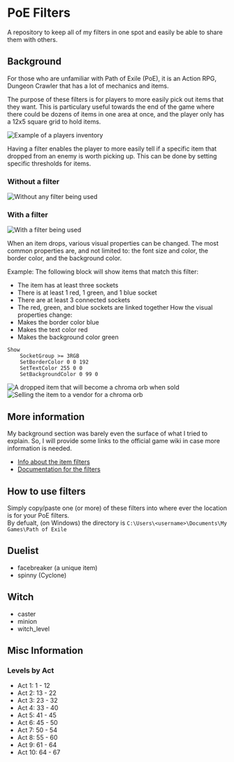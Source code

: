 # PoE Filters
A repository to keep all of my filters in one spot and easily be able to share them with others.    

## Background
For those who are unfamiliar with Path of Exile (PoE), it is an Action RPG, Dungeon Crawler that has a lot of mechanics and items.    

The purpose of these filters is for players to more easily pick out items that they want. This is particulary useful towards the end of the game where there could be dozens of items in one area at once, and the player only has a 12x5 square grid to hold items.

![](/imgs/inventory.jpg "Example of a players inventory")

Having a filter enables the player to more easily tell if a specific item that dropped from an enemy is worth picking up. This can be done by setting specific thresholds for items.

### Without a filter
![](/imgs/before_filter.jpg "Without any filter being used")
### With a filter
![](/imgs/after_filter.jpg "With a filter being used")

When an item drops, various visual properties can be changed. The most common properties are, and not limited to: the font size and color, the border color, and the background color.

Example:
The following block will show items that match this filter:
- The item has at least three sockets
- There is at least 1 red, 1 green, and 1 blue socket
- There are at least 3 connected sockets
- The red, green, and blue sockets are linked together
How the visual properties change:
- Makes the border color blue
- Makes the text color red
- Makes the background color green
```
Show
    SocketGroup >= 3RGB
    SetBorderColor 0 0 192
    SetTextColor 255 0 0
    SetBackgroundColor 0 99 0
```
![](/imgs/chroma_drop.jpg "A dropped item that will become a chroma orb when sold")
![](/imgs/vendor.jpg "Selling the item to a vendor for a chroma orb")

## More information
My background section was barely even the surface of what I tried to explain. So, I will provide some links to the official game wiki in case more information is needed.
- [Info about the item filters](https://www.poewiki.net/wiki/Item_filter)
- [Documentation for the filters](https://www.poewiki.net/wiki/Guide:Item_filter_guide)

## How to use filters
Simply copy/paste one (or more) of these filters into where ever the location is for your PoE filters.    
By defualt, (on Windows) the directory is `C:\Users\<username>\Documents\My Games\Path of Exile`

## Duelist
- facebreaker (a unique item)
- spinny (Cyclone)

## Witch
- caster
- minion
- witch_level

## Misc Information
### Levels by Act
- Act 1: 1 - 12
- Act 2: 13 - 22
- Act 3: 23 - 32
- Act 4: 33 - 40
- Act 5: 41 - 45
- Act 6: 45 - 50
- Act 7: 50 - 54
- Act 8: 55 - 60
- Act 9: 61 - 64
- Act 10: 64 - 67